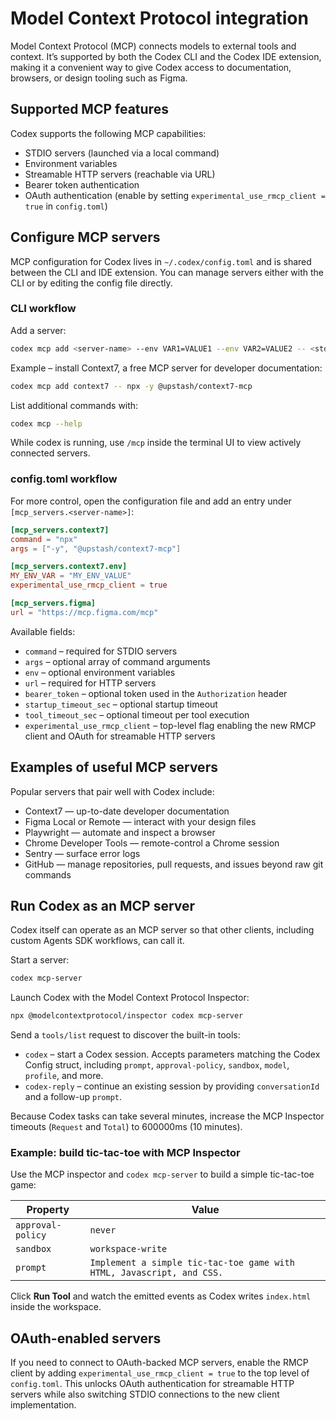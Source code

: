 # Model Context Protocol integration

Model Context Protocol (MCP) connects models to external tools and context. It’s supported by both the Codex CLI and the Codex IDE extension, making it a convenient way to give Codex access to documentation, browsers, or design tooling such as Figma.

## Supported MCP features

Codex supports the following MCP capabilities:

- STDIO servers (launched via a local command)
- Environment variables
- Streamable HTTP servers (reachable via URL)
- Bearer token authentication
- OAuth authentication (enable by setting `experimental_use_rmcp_client = true` in `config.toml`)

## Configure MCP servers

MCP configuration for Codex lives in `~/.codex/config.toml` and is shared between the CLI and IDE extension. You can manage servers either with the CLI or by editing the config file directly.

### CLI workflow

Add a server:

```bash
codex mcp add <server-name> --env VAR1=VALUE1 --env VAR2=VALUE2 -- <stdio server-command>
```

Example – install Context7, a free MCP server for developer documentation:

```bash
codex mcp add context7 -- npx -y @upstash/context7-mcp
```

List additional commands with:

```bash
codex mcp --help
```

While codex is running, use `/mcp` inside the terminal UI to view actively connected servers.

### config.toml workflow

For more control, open the configuration file and add an entry under `[mcp_servers.<server-name>]`:

```toml
[mcp_servers.context7]
command = "npx"
args = ["-y", "@upstash/context7-mcp"]

[mcp_servers.context7.env]
MY_ENV_VAR = "MY_ENV_VALUE"
experimental_use_rmcp_client = true

[mcp_servers.figma]
url = "https://mcp.figma.com/mcp"
```

Available fields:

- `command` – required for STDIO servers
- `args` – optional array of command arguments
- `env` – optional environment variables
- `url` – required for HTTP servers
- `bearer_token` – optional token used in the `Authorization` header
- `startup_timeout_sec` – optional startup timeout
- `tool_timeout_sec` – optional timeout per tool execution
- `experimental_use_rmcp_client` – top-level flag enabling the new RMCP client and OAuth for streamable HTTP servers

## Examples of useful MCP servers

Popular servers that pair well with Codex include:

- Context7 — up-to-date developer documentation
- Figma Local or Remote — interact with your design files
- Playwright — automate and inspect a browser
- Chrome Developer Tools — remote-control a Chrome session
- Sentry — surface error logs
- GitHub — manage repositories, pull requests, and issues beyond raw git commands

## Run Codex as an MCP server

Codex itself can operate as an MCP server so that other clients, including custom Agents SDK workflows, can call it.

Start a server:

```bash
codex mcp-server
```

Launch Codex with the Model Context Protocol Inspector:

```bash
npx @modelcontextprotocol/inspector codex mcp-server
```

Send a `tools/list` request to discover the built-in tools:

- `codex` – start a Codex session. Accepts parameters matching the Codex Config struct, including `prompt`, `approval-policy`, `sandbox`, `model`, `profile`, and more.
- `codex-reply` – continue an existing session by providing `conversationId` and a follow-up `prompt`.

Because Codex tasks can take several minutes, increase the MCP Inspector timeouts (`Request` and `Total`) to 600000ms (10 minutes).

### Example: build tic-tac-toe with MCP Inspector

Use the MCP inspector and `codex mcp-server` to build a simple tic-tac-toe game:

| Property          | Value                                                                 |
| ----------------- | --------------------------------------------------------------------- |
| `approval-policy` | `never`                                                               |
| `sandbox`         | `workspace-write`                                                     |
| `prompt`          | `Implement a simple tic-tac-toe game with HTML, Javascript, and CSS.` |

Click **Run Tool** and watch the emitted events as Codex writes `index.html` inside the workspace.

## OAuth-enabled servers

If you need to connect to OAuth-backed MCP servers, enable the RMCP client by adding `experimental_use_rmcp_client = true` to the top level of `config.toml`. This unlocks OAuth authentication for streamable HTTP servers while also switching STDIO connections to the new client implementation.
